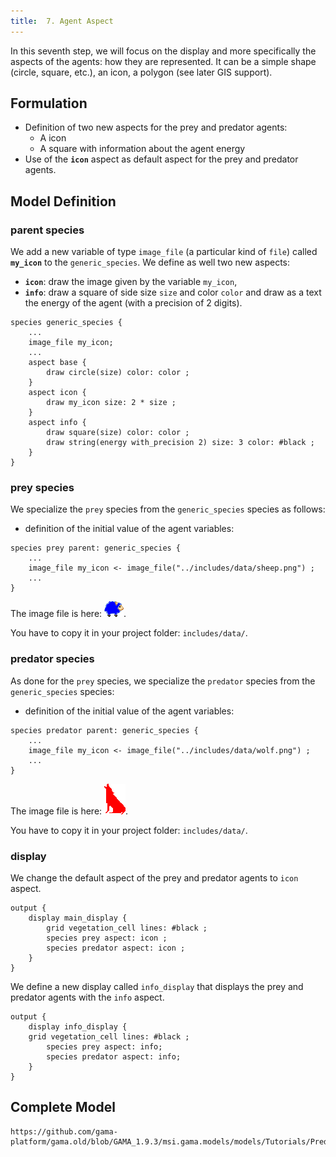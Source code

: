 ```yaml
---
title:  7. Agent Aspect
---
```


In this seventh step, we will focus on the display and more specifically the aspects of the agents: how they are represented. It can be a simple shape (circle, square, etc.), an icon, a polygon (see later GIS support).


## Formulation

* Definition of two new aspects for the prey and predator agents:
  * A icon
  * A square with information about the agent energy
* Use of the **`icon`** aspect as default aspect for the prey and predator agents.


## Model Definition

### parent species

We add a new variable of type `image_file` (a particular kind of `file`) called **`my_icon`** to the `generic_species`.
We define as well two new aspects:

* **`icon`**: draw the image given by the variable `my_icon`,
* **`info`**: draw a square of side size `size` and color `color` and draw as a text the energy of the agent (with a precision of 2 digits).

```
species generic_species {
    ...
    image_file my_icon;
    ...
    aspect base {
        draw circle(size) color: color ;
    }
    aspect icon {
        draw my_icon size: 2 * size ;
    }
    aspect info {
        draw square(size) color: color ;
        draw string(energy with_precision 2) size: 3 color: #black ;
    }
}
```

### prey species
We specialize the `prey` species from the `generic_species` species as follows:

* definition of the initial value of the agent variables:
```
species prey parent: generic_species {
    ...  
    image_file my_icon <- image_file("../includes/data/sheep.png") ;
    ...
}
```

The image file is here: [![Icon for the prey agents.](/resources/images/tutorials/predator_prey_sheep.png)](/resources/images/tutorials/predator_prey_sheep.png).

You have to copy it in your project folder: `includes/data/`.

### predator species
As done for the `prey` species, we specialize the `predator` species from the `generic_species` species:

* definition of the initial value of the agent variables:

```
species predator parent: generic_species {
    ...
    image_file my_icon <- image_file("../includes/data/wolf.png") ;
    ...
}
```

The image file is here: [![Icon for the predator species.](/resources/images/tutorials/predator_prey_wolf.png)](/resources/images/tutorials/predator_prey_wolf.png).

You have to copy it in your project folder: `includes/data/`.

### display
We change the default aspect of the prey and predator agents to `icon` aspect.
```
output {
    display main_display {
        grid vegetation_cell lines: #black ;
        species prey aspect: icon ;
        species predator aspect: icon ;
    }
}
```

We define a new display called `info_display` that displays the prey and predator agents with the `info` aspect.
```
output {
    display info_display {
	grid vegetation_cell lines: #black ;
        species prey aspect: info;
        species predator aspect: info;
    }
}
```




## Complete Model

```gaml reference
https://github.com/gama-platform/gama.old/blob/GAMA_1.9.3/msi.gama.models/models/Tutorials/Predator%20Prey/models/Model%2007.gaml
```